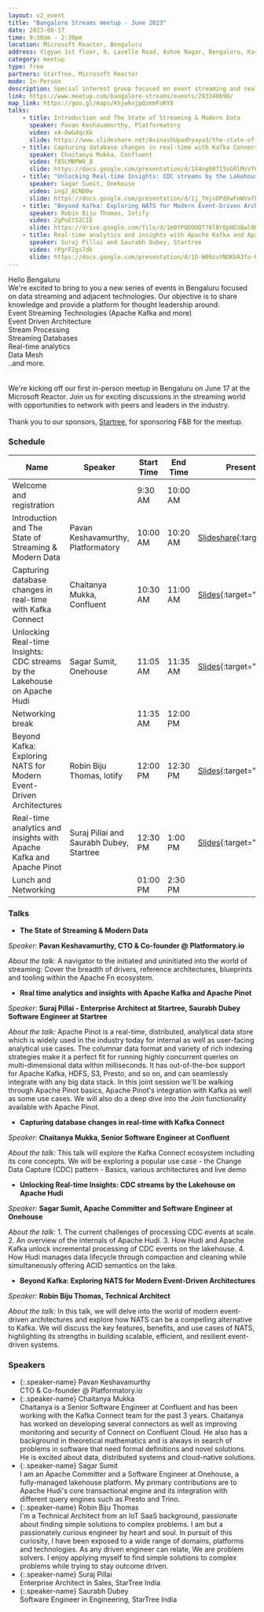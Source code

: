 ```yaml
---
layout: v2_event
title: "Bangalore Streams meetup - June 2023"
date: 2023-06-17
time: 9:30am - 2:30pm
location: Microsoft Reactor, Bengaluru
address: Vigyan 1st floor, 9, Lavelle Road, Ashok Nagar, Bengaluru, Karnataka 560001
category: meetup
type: free
partners: StarTree, Microsoft Reactor
mode: In-Person
description: Special interest group focused on event streaming and real time analytics
link: https://www.meetup.com/bangalore-streams/events/293340690/
map_link: https://goo.gl/maps/khjwkvjpQzmmFoKY8
talks:
    - title: Introduction and The State of Streaming & Modern Data
      speaker: Pavan Keshavamurthy, Platformatory
      video: xA-OwGdqcXk
      slide: https://www.slideshare.net/AvinashUpadhyaya3/the-state-of-streamingpdf
    - title: Capturing database changes in real-time with Kafka Connect
      speaker: Chaitanya Mukka, Confluent
      video: f85LMBPW0_8
      slide: https://docs.google.com/presentation/d/1X4ng98TI5oGRlMsVfC9NpIsL-_NBaLxhdrDcYLzFVp0/edit?usp=drive_link
    - title: "Unlocking Real-time Insights: CDC streams by the Lakehouse on Apache Hudi"
      speaker: Sagar Sumit, Onehouse
      video: ingJ_6CND0w
      slide: https://docs.google.com/presentation/d/1j_TmjsDPdXwFoWVafkN4ccF7JYx769LyOaFkkmkn11s/edit?usp=drive_link
    - title: "Beyond Kafka: Exploring NATS for Modern Event-Driven Architectures"
      speaker: Robin Biju Thomas, Iotify
      video: 2gPoEt52CIE
      slide: https://drive.google.com/file/d/1m0YPQOOOQT76lBrOpHD3Bwl0BRvivRqi/view?usp=drive_link
    - title: Real-time analytics and insights with Apache Kafka and Apache Pinot
      speaker: Suraj Pillai and Saurabh Dubey, Startree
      video: rPgrF2gs7dk
      slide: https://docs.google.com/presentation/d/1D-W09zuYNOKbA3fo-RNG-P1Jp7QmgroG4XXxLBgTdIU/edit?usp=drive_link
---
```


<div class="about">
Hello Bengaluru
<br>
We're excited to bring to you a new series of events in Bengaluru focused on data streaming and adjacent technologies. Our objective is to share knowledge and provide a platform for thought leadership around:
<br>
Event Streaming Technologies (Apache Kafka and more)<br>
Event Driven Architecture<br>
Stream Processing<br>
Streaming Databases<br>
Real-time analytics<br>
Data Mesh<br>
..and more.<br>
<br><br>
We're kicking off our first in-person meetup in Bengaluru on June 17 at the Microsoft Reactor. Join us for exciting discussions in the streaming world with opportunities to network with peers and leaders in the industry.
<br><br>
Thank you to our sponsors, <a href="https://startree.ai" target="_blank">Startree</a>, for sponsoring F&B for the meetup.
</div>

### Schedule

| Name                                                                      | Speaker                                  | Start Time | End Time | Presentation                                                                                                                         | Recording                                                  |
| ------------------------------------------------------------------------- | ---------------------------------------- | ---------- | -------- | ------------------------------------------------------------------------------------------------------------------------------------ | ---------------------------------------------------------- |
| Welcome and registration                                                  |                                          | 9:30 AM    | 10:00 AM |                                                                                                                                      |                                                            |
| Introduction and The State of Streaming & Modern Data                     | Pavan Keshavamurthy, Platformatory       | 10:00 AM   | 10:20 AM | [Slideshare](https://www.slideshare.net/AvinashUpadhyaya3/the-state-of-streamingpdf){:target="\_blank"}                              | [YouTube](https://youtu.be/xA-OwGdqcXk){:target="\_blank"} |
| Capturing database changes in real-time with Kafka Connect                | Chaitanya Mukka, Confluent               | 10:30 AM   | 11:00 AM | [Slides](https://docs.google.com/presentation/d/1X4ng98TI5oGRlMsVfC9NpIsL-_NBaLxhdrDcYLzFVp0/edit?usp=drive_link){:target="\_blank"} | [YouTube](https://youtu.be/f85LMBPW0_8){:target="\_blank"} |
| Unlocking Real-time Insights: CDC streams by the Lakehouse on Apache Hudi | Sagar Sumit, Onehouse                    | 11:05 AM   | 11:35 AM | [Slides](https://docs.google.com/presentation/d/1j_TmjsDPdXwFoWVafkN4ccF7JYx769LyOaFkkmkn11s/edit?usp=drive_link){:target="\_blank"} | [YouTube](https://youtu.be/ingJ_6CND0w){:target="\_blank"} |
| Networking break                                                          |                                          | 11:35 AM   | 12:00 PM |                                                                                                                                      |                                                            |
| Beyond Kafka: Exploring NATS for Modern Event-Driven Architectures        | Robin Biju Thomas, Iotify                | 12:00 PM   | 12:30 PM | [Slides](https://drive.google.com/file/d/1m0YPQOOOQT76lBrOpHD3Bwl0BRvivRqi/view?usp=drive_link){:target="\_blank"}                   | [YouTube](https://youtu.be/2gPoEt52CIE){:target="\_blank"} |
| Real-time analytics and insights with Apache Kafka and Apache Pinot       | Suraj Pillai and Saurabh Dubey, Startree | 12:30 PM   | 1:00 PM  | [Slides](https://docs.google.com/presentation/d/1D-W09zuYNOKbA3fo-RNG-P1Jp7QmgroG4XXxLBgTdIU/edit?usp=drive_link){:target="\_blank"} | [YouTube](https://youtu.be/rPgrF2gs7dk){:target="\_blank"} |
| Lunch and Networking                                                      |                                          | 01:00 PM   | 2:30 PM  |                                                                                                                                      |                                                            |                                                                                                                                   |                                                            |

### Talks

- **The State of Streaming & Modern Data**

_Speaker:_ **Pavan Keshavamurthy, CTO & Co-founder @ Platformatory.io**

_About the talk:_ A navigator to the initiated and uninitiated into the world of streaming: Cover the breadth of drivers, reference architectures, blueprints and tooling within the Apache Fn ecosystem.

- **Real time analytics and insights with Apache Kafka and Apache Pinot**

_Speaker:_ **Suraj Pillai - Enterprise Architect at Startree, Saurabh Dubey Software Engineer at Startree**

_About the talk:_ Apache Pinot is a real-time, distributed, analytical data store which is widely used in the industry today for internal as well as user-facing analytical use cases. The columnar data format and variety of rich indexing strategies make it a perfect fit for running highly concurrent queries on multi-dimensional data within milliseconds. It has out-of-the-box support for Apache Kafka, HDFS, S3, Presto, and so on, and can seamlessly integrate with any big data stack. In this joint session we'll be walking through Apache Pinot basics, Apache Pinot's integration with Kafka as well as some use cases. We will also do a deep dive into the Join functionality available with Apache Pinot.

- **Capturing database changes in real-time with Kafka Connect**

_Speaker:_ **Chaitanya Mukka, Senior Software Engineer at Confluent**

_About the talk:_ This talk will explore the Kafka Connect ecosystem including its core concepts. We will be exploring a popular use case - the Change Data Capture (CDC) pattern - Basics, various architectures and live demo

- **Unlocking Real-time Insights: CDC streams by the Lakehouse on Apache Hudi**

_Speaker:_ **Sagar Sumit, Apache Committer and Software Engineer at Onehouse**

_About the talk:_ 1. The current challenges of processing CDC events at scale. 2. An overview of the internals of Apache Hudi. 3. How Hudi and Apache Kafka unlock incremental processing of CDC events on the lakehouse. 4. How Hudi manages data lifecycle through compaction and cleaning while simultaneously offering ACID semantics on the lake.

- **Beyond Kafka: Exploring NATS for Modern Event-Driven Architectures**

_Speaker:_ **Robin Biju Thomas, Technical Architect**

_About the talk:_ In this talk, we will delve into the world of modern event-driven architectures and explore how NATS can be a compelling alternative to Kafka. We will discuss the key features, benefits, and use cases of NATS, highlighting its strengths in building scalable, efficient, and resilient event-driven systems.

### Speakers

- {:.speaker-name} Pavan Keshavamurthy <br> <span class="speaker-description">CTO & Co-founder @ Platformatory.io</span>
- {:.speaker-name} Chaitanya Mukka <br> <span class="speaker-description">Chaitanya is a Senior Software Engineer at Confluent and has been working with the Kafka Connect team for the past 3 years. Chaitanya has worked on developing several connectors as well as improving monitoring and security of Connect on Confluent Cloud. He also has a background in theoretical mathematics and is always in search of problems in software that need formal definitions and novel solutions. He is excited about data, distributed systems and cloud-native solutions.</span>
- {:.speaker-name} Sagar Sumit <br> <span class="speaker-description">I am an Apache Committer and a Software Engineer at Onehouse, a fully-managed lakehouse platform. My primary contributions are to Apache Hudi's core transactional engine and its integration with different query engines such as Presto and Trino.</span>
- {:.speaker-name} Robin Biju Thomas <br> <span class="speaker-description">I'm a Technical Architect from an IoT SaaS background, passionate about finding simple solutions to complex problems. I am but a passionately curious engineer by heart and soul. In pursuit of this curiosity, I have been exposed to a wide range of domains, platforms and technologies. As any driven engineer can relate, We are problem solvers. I enjoy applying myself to find simple solutions to complex problems while trying to stay outcome driven.</span>
- {:.speaker-name} Suraj Pillai <br> <span class="speaker-description">Enterprise Architect in Sales, StarTree India</span>
- {:.speaker-name} Saurabh Dubey <br> <span class="speaker-description">Software Engineer in Engineering, StarTree India</span>
